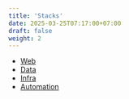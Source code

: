 ```yaml
---
title: 'Stacks'
date: 2025-03-25T07:17:00+07:00
draft: false
weight: 2
---
```


- [Web](./web/)
- [Data](./data/)
- [Infra](./infra/)
- [Automation](./automation/)
